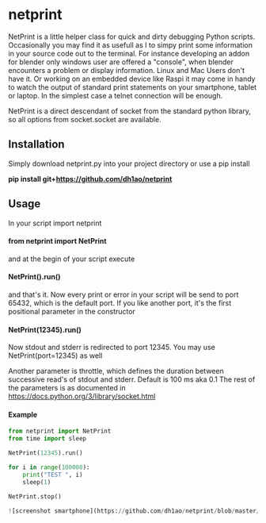 # netprint

NetPrint is a little helper class for quick and dirty debugging Python scripts. Occasionally you may find it as usefull as I to simpy print some information in your
source code out to the terminal. For instance developing an addon for blender only windows user are offered a "console", when blender encounters a problem or display
information. Linux and Mac Users don't have it. Or working on an embedded device like Raspi it may come in handy to watch the output of standard print statements on your 
smartphone, tablet or laptop. In the simplest case a telnet connection will be enough. 

NetPrint is a direct descendant of socket from the standard python library, so all options from socket.socket are available.

## Installation
Simply download netprint.py into your project directory or use a pip install

**pip install git+https://github.com/dh1ao/netprint**

## Usage
In your script import netprint
#### from netprint import NetPrint

and at the begin of your script execute
#### NetPrint().run()
and that's it. Now every print or error in your script will be send to port 65432, which is the default port.
If you like another port, it's the first positional parameter in the constructor
#### NetPrint(12345).run()
Now stdout and stderr is redirected to port 12345. You may use NetPrint(port=12345) as well

Another parameter is throttle, which defines the duration between successive read's of stdout and stderr. Default is 100 ms aka 0.1
The rest of the parameters is as documented in https://docs.python.org/3/library/socket.html

#### Example
```python
from netprint import NetPrint
from time import sleep

NetPrint(12345).run()

for i in range(100000):  
    print("TEST ", i)  
    sleep(1)

NetPrint.stop()

![screenshot smartphone](https://github.com/dh1ao/netprint/blob/master/Screenshot_20211227-183413_JuiceSSH.jpg)